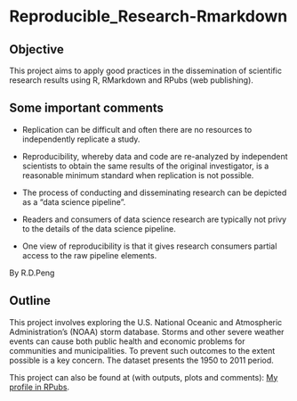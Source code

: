 # Reproducible_Research-Rmarkdown

## Objective

This project aims to apply good practices in the dissemination of scientific research results using R, RMarkdown and RPubs (web publishing).


## Some important comments

* Replication can be difficult and often there are no resources to independently replicate a study.

* Reproducibility, whereby data and code are re-analyzed by independent scientists to obtain the same results of the original investigator, is a reasonable minimum standard when replication is not possible.

* The process of conducting and disseminating research can be depicted as a “data science pipeline”.

* Readers and consumers of data science research are typically not privy to the details of the data science pipeline.

* One view of reproducibility is that it gives research consumers partial access to the raw pipeline elements.
 
 By R.D.Peng



## Outline

This project involves exploring the U.S. National Oceanic and Atmospheric Administration’s (NOAA) storm database. Storms and other severe weather events can cause both public health and economic problems for communities and municipalities. To prevent such outcomes to the extent possible is a key concern. The dataset presents the 1950 to 2011 period.



This project can also be found at (with outputs, plots and comments): [My profile in RPubs](https://rpubs.com/marcopollostat/685252).
